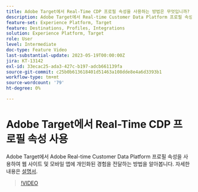 ```yaml
---
title: Adobe Target에서 Real-Time CDP 프로필 속성을 사용하는 방법은 무엇입니까?
description: Adobe Target에서 Real-time Customer Data Platform 프로필 속성을 사용하여 웹 사이트 및 모바일 앱에 개인화된 경험을 전달하는 방법을 알아봅니다.
feature-set: Experience Platform, Target
feature: Destinations, Profiles, Integrations
solution: Experience Platform, Target
role: User
level: Intermediate
doc-type: Feature Video
last-substantial-update: 2023-05-19T00:00:00Z
jira: KT-13142
exl-id: 33ecac25-ada3-427c-b197-adcb661139fa
source-git-commit: c25b0b613618401d51463a108dde8e4a6d3393b1
workflow-type: tm+mt
source-wordcount: '79'
ht-degree: 0%

---
```


# Adobe Target에서 Real-Time CDP 프로필 속성 사용

Adobe Target에서 Adobe Real-time Customer Data Platform 프로필 속성을 사용하여 웹 사이트 및 모바일 앱에 개인화된 경험을 전달하는 방법을 알아봅니다. 자세한 내용은 [설명서](https://experienceleague.adobe.com/docs/target/using/integrate/integrating-with-rtcdp.html).

>[!VIDEO](https://video.tv.adobe.com/v/3419318/?learn=on)


